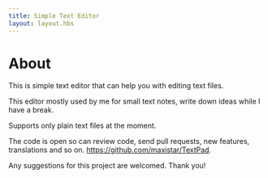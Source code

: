 ```yaml
---
title: Simple Text Editor
layout: layout.hbs
---
```


# About

This is simple text editor that can help you with editing text files.

This editor mostly used by me for small text notes, write down ideas while I have a break.

Supports only plain text files at the moment.

The code is open so can review code, send pull requests, new features, translations and so on. https://github.com/maxistar/TextPad.

Any suggestions for this project are welcomed. Thank you! 